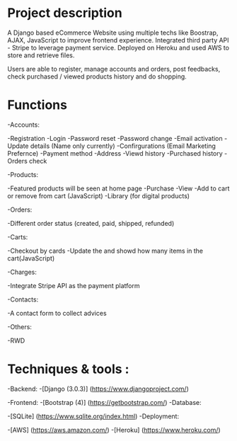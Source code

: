 # Project description
A Django based eCommerce Website using multiple techs like Boostrap, AJAX, JavaScript to improve frontend experience. Integrated third party API - Stripe to leverage payment service. Deployed on Heroku and used AWS to store and retrieve files.

Users are able to register, manage accounts and orders, post feedbacks, check purchased / viewed products history and do shopping.

# Functions
-Accounts:

   -Registration
   -Login
   -Password reset
   -Password change
   -Email activation
   -Update details (Name only currently)
   -Confirgurations (Email Marketing Prefernce)
   -Payment method
   -Address
   -Viewd history
   -Purchased history
   -Orders check

-Products:

   -Featured products will be seen at home page
   -Purchase
   -View
   -Add to cart or remove from cart (JavaScript)
   -Library (for digital products)

-Orders:
  
   -Different order status (created, paid, shipped, refunded)

-Carts:
  
   -Checkout by cards
   -Update the and showd how many items in the cart(JavaScript)

-Charges:

   -Integrate Stripe API as the payment platform

-Contacts:

   -A contact form to collect advices

-Others:

   -RWD

# Techniques & tools :

 -Backend:
    -[Django (3.0.3)] (https://www.djangoproject.com/)

 -Frontend:
    -[Bootstrap (4)] (https://getbootstrap.com/)
 -Database:

   -[SQLite] (https://www.sqlite.org/index.html)
 -Deployment:

   -[AWS] (https://aws.amazon.com/)
   -[Heroku] (https://www.heroku.com/)
